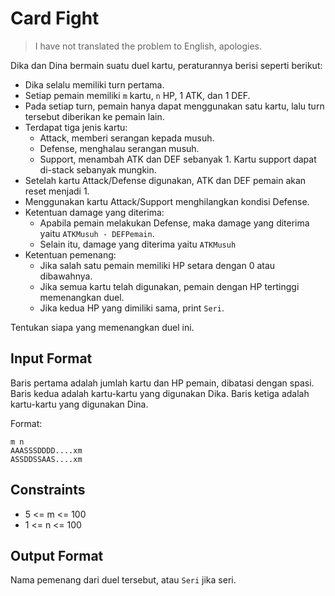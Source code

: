 # Card Fight

> I have not translated the problem to English, apologies.

Dika dan Dina bermain suatu duel kartu, peraturannya berisi seperti berikut:

-   Dika selalu memiliki turn pertama.
-   Setiap pemain memiliki `m` kartu, `n` HP, 1 ATK, dan 1 DEF.
-   Pada setiap turn, pemain hanya dapat menggunakan satu kartu, lalu turn tersebut diberikan ke pemain lain.
-   Terdapat tiga jenis kartu:
    -   Attack, memberi serangan kepada musuh.
    -   Defense, menghalau serangan musuh.
    -   Support, menambah ATK dan DEF sebanyak 1. Kartu support dapat di-stack sebanyak mungkin.
-   Setelah kartu Attack/Defense digunakan, ATK dan DEF pemain akan reset menjadi 1.
-   Menggunakan kartu Attack/Support menghilangkan kondisi Defense.
-   Ketentuan damage yang diterima:
    -   Apabila pemain melakukan Defense, maka damage yang diterima yaitu `ATKMusuh - DEFPemain`.
    -   Selain itu, damage yang diterima yaitu `ATKMusuh`
-   Ketentuan pemenang:
    -   Jika salah satu pemain memiliki HP setara dengan 0 atau dibawahnya.
    -   Jika semua kartu telah digunakan, pemain dengan HP tertinggi memenangkan duel.
    -   Jika kedua HP yang dimiliki sama, print `Seri`.

Tentukan siapa yang memenangkan duel ini.

## Input Format

Baris pertama adalah jumlah kartu dan HP pemain, dibatasi dengan spasi. Baris kedua adalah kartu-kartu yang digunakan Dika. Baris ketiga adalah kartu-kartu yang digunakan Dina.

Format:

```
m n
AAASSSDDDD....xm
ASSDDSSAAS....xm
```

## Constraints

-   5 <= m <= 100
-   1 <= n <= 100

## Output Format

Nama pemenang dari duel tersebut, atau `Seri` jika seri.
